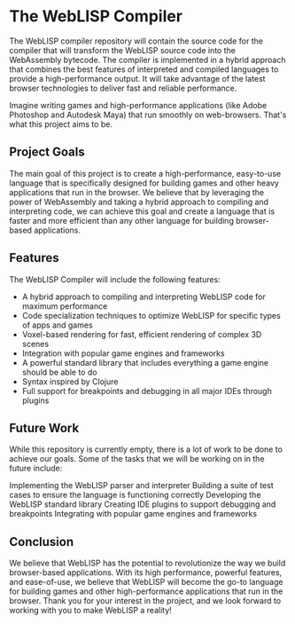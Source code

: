 # The WebLISP Compiler
The WebLISP compiler repository will contain the source code for the compiler that will transform the WebLISP source code into the WebAssembly bytecode. The compiler is implemented in a hybrid approach that combines the best features of interpreted and compiled languages to provide a high-performance output. It will take advantage of the latest browser technologies to deliver fast and reliable performance.

Imagine writing games and high-performance applications (like Adobe Photoshop and Autodesk Maya) that run smoothly on web-browsers. That's what this project aims to be.

## Project Goals
The main goal of this project is to create a high-performance, easy-to-use language that is specifically designed for building games and other heavy applications that run in the browser. We believe that by leveraging the power of WebAssembly and taking a hybrid approach to compiling and interpreting code, we can achieve this goal and create a language that is faster and more efficient than any other language for building browser-based applications.

## Features
The WebLISP Compiler will include the following features:
- A hybrid approach to compiling and interpreting WebLISP code for maximum performance
- Code specialization techniques to optimize WebLISP for specific types of apps and games
- Voxel-based rendering for fast, efficient rendering of complex 3D scenes
- Integration with popular game engines and frameworks
- A powerful standard library that includes everything a game engine should be able to do
- Syntax inspired by Clojure
- Full support for breakpoints and debugging in all major IDEs through plugins

## Future Work
While this repository is currently empty, there is a lot of work to be done to achieve our goals. Some of the tasks that we will be working on in the future include:

Implementing the WebLISP parser and interpreter
Building a suite of test cases to ensure the language is functioning correctly
Developing the WebLISP standard library
Creating IDE plugins to support debugging and breakpoints
Integrating with popular game engines and frameworks

## Conclusion
We believe that WebLISP has the potential to revolutionize the way we build browser-based applications. With its high performance, powerful features, and ease-of-use, we believe that WebLISP will become the go-to language for building games and other high-performance applications that run in the browser. Thank you for your interest in the project, and we look forward to working with you to make WebLISP a reality!
